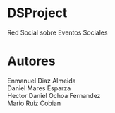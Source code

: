 # DSProject
Red Social sobre Eventos Sociales

# Autores
Enmanuel Diaz Almeida
<br>
Daniel Mares Esparza
<br>
Hector Daniel Ochoa Fernandez
<br>
Mario Ruiz Cobian
